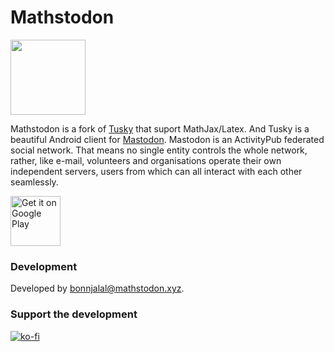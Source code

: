 # Mathstodon

<img src="/blob/develop/app/src/main/ic_launcher-web.png" width="120" height="120"/>

Mathstodon is a fork of [Tusky](https://github.com/tuskyapp/Tusky) that suport MathJax/Latex.
And Tusky is a beautiful Android client for [Mastodon](https://github.com/mastodon/mastodon). Mastodon is an ActivityPub federated social network. That means no single entity controls the whole network, rather, like e-mail, volunteers and organisations operate their own independent servers, users from which can all interact with each other seamlessly.

[<img src="https://play.google.com/intl/en_us/badges/images/generic/en_badge_web_generic.png" alt="Get it on Google Play" height="80" />](https://play.google.com/store/apps/details?id=com.bonnjalal.mathstodon)

### Development

Developed by [bonnjalal@mathstodon.xyz](https://mathstodon.xyz/@bonnjalal).

### Support the development
[![ko-fi](https://ko-fi.com/img/githubbutton_sm.svg)](https://ko-fi.com/S6S8GIG1Q)
### 

